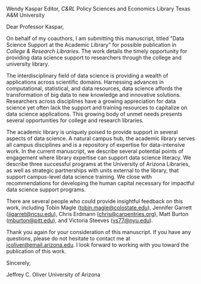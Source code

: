 Wendy Kaspar
Editor, _C&RL_
Policy Sciences and Economics Library
Texas A&M University

Dear Professor Kaspar,

On behalf of my coauthors, I am submitting this manuscript, titled "Data Science Support at the Academic Library" for possible publication in _College & Research Libraries_. The work details the timely opportunity for providing data science support to researchers through the college and university library.

The interdisciplinary field of data science is providing a wealth of applications across scientific domains. Harnessing advances in computational, statistical, and data resources, data science affords the transformation of big data to new knowledge and innovative solutions. Researchers across disciplines have a growing appreciation for data science yet often lack the support and training resources to capitalize on data science applications. This growing body of unmet needs presents several opportunities for college and research libraries.

The academic library is uniquely poised to provide support in several aspects of data science. A natural campus hub, the academic library serves all campus disciplines and is a repository of expertise for data-intensive work. In the current manuscript, we describe several potential points of engagement where library expertise can support data science literacy. We describe three successful programs at the University of Arizona Libraries, as well as strategic partnerships with units external to the library, that support campus-level data science training. We close with recommendations for developing the human capital necessary for impactful data science support programs.

There are several people who could provide insightful feedback on this work, including Tobin Magle (tobin.magle@colostate.edu), Jennifer Garrett (jigarret@ncsu.edu), Chris Erdmann (chris@carpentries.org), Matt Burton (mburton@pitt.edu), and Victoria Steeves (vs77@nyu.edu).

Thank you again for your consideration of this manuscript. If you have any questions, please do not hesitate to contact me at jcoliver@email.arizona.edu. I look forward to working with you toward the publication of this work.

Sincerely,



Jeffrey C. Oliver
University of Arizona